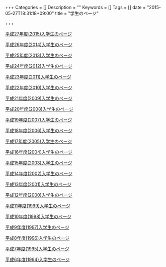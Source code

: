 +++
Categories = []
Description = ""
Keywords = []
Tags = []
date = "2015-05-27T18:31:18+09:00"
title = "学生のページ"

+++

[平成27年度(2015)入学生のページ](dept/student/2015) 

[平成26年度(2014)入学生のページ](dept/student/2014)

[平成25年度(2013)入学生のページ](dept/student/2013)

[平成24年度(2012)入学生のページ](dept/student/2012)

[平成23年度(2011)入学生のページ](dept/student/2011)

[平成22年度(2010)入学生のページ](dept/student/2010)

[平成21年度(2009)入学生のページ](dept/student/2009)

[平成20年度(2008)入学生のページ](dept/student/2008)

[平成19年度(2007)入学生のページ](dept/student/2007)

[平成18年度(2006)入学生のページ](dept/student/2006)

[平成17年度(2005)入学生のページ](dept/student/2005)

[平成16年度(2004)入学生のページ](dept/student/2004)

[平成15年度(2003)入学生のページ](dept/student/2003)

[平成14年度(2002)入学生のページ](dept/student/2002)

[平成13年度(2001)入学生のページ](dept/student/2001)

[平成12年度(2000)入学生のページ](dept/student/2000)

[平成11年度(1999)入学生のページ](dept/student/1999)

[平成10年度(1998)入学生のページ](dept/student/1998)

[平成9年度(1997)入学生のページ ](dept/student/1997)

[平成8年度(1996)入学生のページ ](dept/student/1996)

[平成7年度(1995)入学生のページ ](dept/student/1995)

[平成6年度(1994)入学生のページ ](dept/student/1994)

